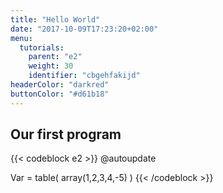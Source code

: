 ```yaml
---
title: "Hello World"
date: "2017-10-09T17:23:20+02:00"
menu:
  tutorials:
    parent: "e2"
    weight: 30
    identifier: "cbgehfakijd"
headerColor: "darkred"
buttonColor: "#d61b18"
---
```

## Our first program

{{< codeblock e2 >}}
@autoupdate

Var = table(
  array(1,2,3,4,-5)
)
{{< /codeblock >}}